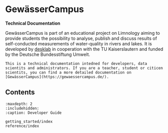 # GewässerCampus

**Technical Documentation**

GewässerCampus is part of an educational project on Limnology aiming to
provide students the possibility to analyse, publish and discuss results
of self-conducted measurements of water-quality in rivers and lakes.
It is developed by [desklab](https://desk-lab.de) in cooperation with
the TU Kaiserslautern and funded by the Deutsche Bundesstiftung Umwelt.

```{important}
This is a technical documentation intedned for developers, data
scientits and administrators. If you are a teacher, student or citicen
scientits, you can find a more detailed documentation on
[GewässerCampus](https://gewaessercampus.de/).
```

## Contents

```{toctree}
:maxdepth: 2
:includehidden:
:caption: Developer Guide

getting_started/index
reference/index
```
